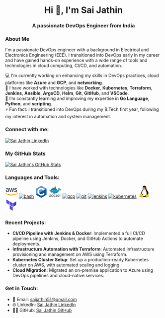 <h1 align="center">Hi 👋, I'm Sai Jathin</h1>
<h3 align="center">A passionate DevOps Engineer from India</h3>

<h3 align="left">About Me</h3>
<p align="left">
  I'm a passionate DevOps engineer with a background in Electrical and Electronics Engineering (EEE). I transitioned into DevOps early in my career and have gained hands-on experience with a wide range of tools and technologies in cloud computing, CI/CD, and automation.
</p>
<p align="left">
  💻 I'm currently working on enhancing my skills in DevOps practices, cloud platforms like <strong>Azure</strong> and <strong>GCP</strong>, and <strong>networking</strong>.<br />
  🚀 I have worked with technologies like <strong>Docker</strong>, <strong>Kubernetes</strong>, <strong>Terraform</strong>, <strong>Jenkins</strong>, <strong>Ansible</strong>, <strong>ArgoCD</strong>, <strong>Helm</strong>, <strong>Git</strong>, <strong>GitHub</strong>, and <strong>VSCode</strong>.<br />
  🌱 I’m constantly learning and improving my expertise in <strong>Go Language</strong>, <strong>Python</strong>, and <strong>scripting</strong>.<br />
  ⚡ Fun fact: I transitioned into DevOps during my B.Tech first year, following my interest in automation and system management.
</p>

<h3 align="left">Connect with me:</h3>
<p align="left">
  <a href="https://linkedin.com/in/sai-jathin-koyyada-2a16731b4/" target="blank"><img align="center" src="https://raw.githubusercontent.com/rahuldkjain/github-profile-readme-generator/master/src/images/icons/Social/linked-in-alt.svg" alt="Sai Jathin LinkedIn" height="30" width="40" /></a>
</p>

<h3 align="left">My GitHub Stats</h3>
<p align="left">
  <a href="https://github.com/saijathin51">
    <img src="https://github-readme-stats.vercel.app/api?username=saijathin51&count_private=true&show_icons=true&hide=prs&theme=dark" alt="Sai Jathin's GitHub Stats" />
  </a>
</p>

<h3 align="left">Languages and Tools:</h3>
<p align="left">
  <a href="https://aws.amazon.com" target="_blank" rel="noreferrer"><img src="https://raw.githubusercontent.com/devicons/devicon/master/icons/amazonwebservices/amazonwebservices-original-wordmark.svg" alt="aws" width="40" height="40"/></a>
  <a href="https://www.gnu.org/software/bash/" target="_blank" rel="noreferrer"><img src="https://www.vectorlogo.zone/logos/gnu_bash/gnu_bash-icon.svg" alt="bash" width="40" height="40"/></a>
  <a href="https://www.cprogramming.com/" target="_blank" rel="noreferrer"><img src="https://raw.githubusercontent.com/devicons/devicon/master/icons/c/c-original.svg" alt="c" width="40" height="40"/></a>
  <a href="https://www.docker.com/" target="_blank" rel="noreferrer"><img src="https://raw.githubusercontent.com/devicons/devicon/master/icons/docker/docker-original-wordmark.svg" alt="docker" width="40" height="40"/></a>
  <a href="https://cloud.google.com" target="_blank" rel="noreferrer"><img src="https://www.vectorlogo.zone/logos/google_cloud/google_cloud-icon.svg" alt="gcp" width="40" height="40"/></a>
  <a href="https://git-scm.com/" target="_blank" rel="noreferrer"><img src="https://www.vectorlogo.zone/logos/git-scm/git-scm-icon.svg" alt="git" width="40" height="40"/></a>
  <a href="https://www.jenkins.io" target="_blank" rel="noreferrer"><img src="https://www.vectorlogo.zone/logos/jenkins/jenkins-icon.svg" alt="jenkins" width="40" height="40"/></a>
  <a href="https://kubernetes.io" target="_blank" rel="noreferrer"><img src="https://www.vectorlogo.zone/logos/kubernetes/kubernetes-icon.svg" alt="kubernetes" width="40" height="40"/></a>
  <a href="https://www.linux.org/" target="_blank" rel="noreferrer"><img src="https://raw.githubusercontent.com/devicons/devicon/master/icons/linux/linux-original.svg" alt="linux" width="40" height="40"/></a>
  <a href="https://www.terraform.io/" target="_blank" rel="noreferrer"><img src="https://raw.githubusercontent.com/devicons/devicon/master/icons/terraform/terraform-original.svg" alt="terraform" width="40" height="40"/></a>
</p>

<h3 align="left">Recent Projects:</h3>
<ul>
  <li><strong>CI/CD Pipeline with Jenkins & Docker</strong>: Implemented a full CI/CD pipeline using Jenkins, Docker, and GitHub Actions to automate deployments.</li>
  <li><strong>Infrastructure Automation with Terraform</strong>: Automated infrastructure provisioning and management on AWS using Terraform.</li>
  <li><strong>Kubernetes Cluster Setup</strong>: Set up a production-ready Kubernetes cluster on AWS, with automated scaling and logging.</li>
  <li><strong>Cloud Migration</strong>: Migrated an on-premise application to Azure using DevOps pipelines and cloud-native services.</li>
</ul>

<h3 align="left">Get in Touch:</h3>
<ul>
  <li>📧 Email: <a href="mailto:saijathin51@gmail.com">saijathin51@gmail.com</a></li>
  <li>🌐 LinkedIn: <a href="https://linkedin.com/in/sai-jathin-koyyada-2a16731b4/">Sai Jathin LinkedIn</a></li>
  <li>🧑‍💻 GitHub: <a href="https://github.com/saijathin51">Sai Jathin GitHub</a></li>
</ul>
